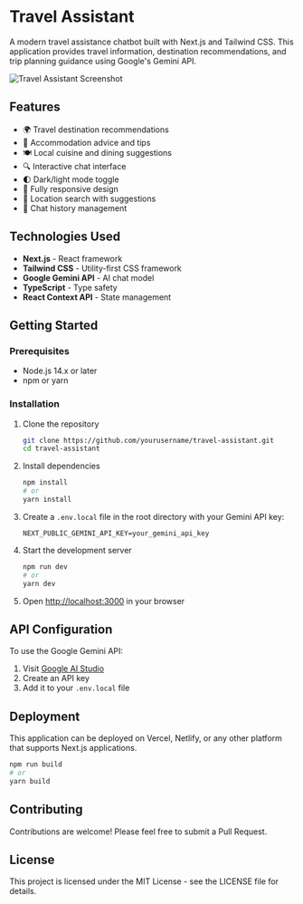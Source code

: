 # Travel Assistant

A modern travel assistance chatbot built with Next.js and Tailwind CSS. This application provides travel information, destination recommendations, and trip planning guidance using Google's Gemini API.

![Travel Assistant Screenshot](https://via.placeholder.com/800x400?text=Travel+Assistant+Screenshot)

## Features

- 🌍 Travel destination recommendations
- 🏨 Accommodation advice and tips
- 🍽️ Local cuisine and dining suggestions
- 🔍 Interactive chat interface
- 🌓 Dark/light mode toggle
- 📱 Fully responsive design
- 🔎 Location search with suggestions
- 🔄 Chat history management

## Technologies Used

- **Next.js** - React framework
- **Tailwind CSS** - Utility-first CSS framework
- **Google Gemini API** - AI chat model
- **TypeScript** - Type safety
- **React Context API** - State management

## Getting Started

### Prerequisites

- Node.js 14.x or later
- npm or yarn

### Installation

1. Clone the repository
   ```bash
   git clone https://github.com/yourusername/travel-assistant.git
   cd travel-assistant
   ```

2. Install dependencies
   ```bash
   npm install
   # or
   yarn install
   ```

3. Create a `.env.local` file in the root directory with your Gemini API key:
   ```
   NEXT_PUBLIC_GEMINI_API_KEY=your_gemini_api_key
   ```

4. Start the development server
   ```bash
   npm run dev
   # or
   yarn dev
   ```

5. Open [http://localhost:3000](http://localhost:3000) in your browser

## API Configuration

To use the Google Gemini API:
1. Visit [Google AI Studio](https://ai.google.dev/)
2. Create an API key
3. Add it to your `.env.local` file

## Deployment

This application can be deployed on Vercel, Netlify, or any other platform that supports Next.js applications.

```bash
npm run build
# or
yarn build
```

## Contributing

Contributions are welcome! Please feel free to submit a Pull Request.

## License

This project is licensed under the MIT License - see the LICENSE file for details. 